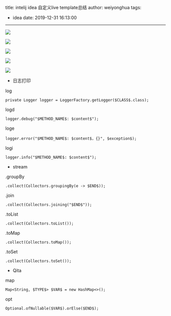 title: intelij idea 自定义live template总结
author: weiyonghua
tags:
  - idea
date: 2019-12-31 16:13:00
---
![](https://oscimg.oschina.net/oscnet/3e8565df04a0dc263cdb70e136fc2099ea6.jpg)

![](https://oscimg.oschina.net/oscnet/98acf6b664c5ee659e09668977b4602a4b8.jpg)

![](https://oscimg.oschina.net/oscnet/1f68b6a6bc5e8778406c45f409d578db167.jpg)

![](https://oscimg.oschina.net/oscnet/fb89692c89b6781250d990099aa719a2956.jpg)

![](https://oscimg.oschina.net/oscnet/c34d0d06d15d55c9864fd999cfe245da532.jpg)

- 日志打印

log

    private Logger logger = LoggerFactory.getLogger($CLASS$.class);

logd

    logger.debug("$METHOD_NAME$: $content$");

loge

    logger.error("$METHOD_NAME$: $content$，{}", $exception$);

logi

    logger.info("$METHOD_NAME$: $content$");

- stream

.groupBy

    .collect(Collectors.groupingBy(e -> $END$));

.join

    .collect(Collectors.joining("$END$"));

.toList

    .collect(Collectors.toList());

.toMap

    .collect(Collectors.toMap());

.toSet

    .collect(Collectors.toSet());

- Qita

map

    Map<String, $TYPE$> $VAR$ = new HashMap<>();

opt

    Optional.ofNullable($VAR$).orElse($END$);